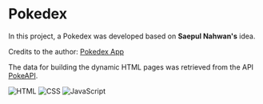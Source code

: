 # Pokedex

In this project, a Pokedex was developed based on **Saepul Nahwan's** idea. 

Credits to the author: [Pokedex App](https://dribbble.com/shots/6540871-Pokedex-App) 

The data for building the dynamic HTML pages was retrieved from the API [PokeAPI](https://pokeapi.co/#google_vignette).

![HTML](https://img.shields.io/badge/HTML-E34F26?style=for-the-badge&logo=html5&logoColor=white)
![CSS](https://img.shields.io/badge/CSS-1572B6?style=for-the-badge&logo=css3&logoColor=white)
![JavaScript](https://img.shields.io/badge/JavaScript-F7DF1E?style=for-the-badge&logo=javascript&logoColor=black)

